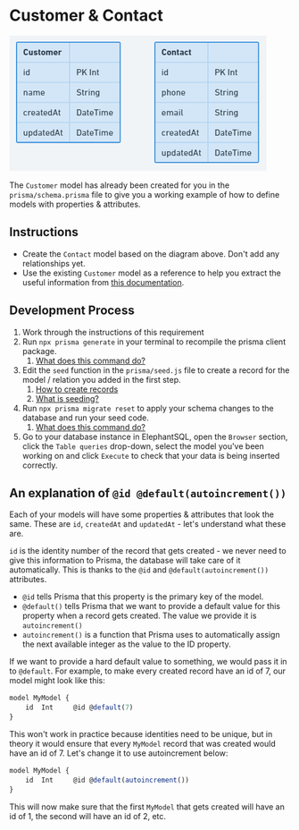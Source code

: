 # Customer & Contact

![](../assets/CustomerContact_NoRelation.PNG)

The `Customer` model has already been created for you in the `prisma/schema.prisma` file to give you a working example of how to define models with properties & attributes.

## Instructions
- Create the `Contact` model based on the diagram above. Don't add any relationships yet.
- Use the existing `Customer` model as a reference to help you extract the useful information from [this documentation](https://www.prisma.io/docs/concepts/components/prisma-schema/data-model#defining-models).

## Development Process

1. Work through the instructions of this requirement
2. Run `npx prisma generate` in your terminal to recompile the prisma client package.
    1. [What does this command do?](../resources/prisma-generate.md)
3. Edit the `seed` function in the `prisma/seed.js` file to create a record for the model / relation you added in the first step.
    1. [How to create records](https://www.prisma.io/docs/concepts/components/prisma-client/crud#create-a-single-record)
    2. [What is seeding?](../resources/db-seeding.md)
4. Run `npx prisma migrate reset` to apply your schema changes to the database and run your seed code.
    1. [What does this command do?](../resources/db-migrations.md)
5. Go to your database instance in ElephantSQL, open the `Browser` section, click the `Table queries` drop-down, select the model you've been working on and click `Execute` to check that your data is being inserted correctly.

## An explanation of `@id @default(autoincrement())`

Each of your models will have some properties & attributes that look the same. These are `id`, `createdAt` and `updatedAt` - let's understand what these are.

`id` is the identity number of the record that gets created - we never need to give this information to Prisma, the database will take care of it automatically. This is thanks to the `@id` and `@default(autoincrement())` attributes.

- `@id` tells Prisma that this property is the primary key of the model.
- `@default()` tells Prisma that we want to provide a default value for this property when a record gets created. The value we provide it is `autoincrement()`
- `autoincrement()` is a function that Prisma uses to automatically assign the next available integer as the value to the ID property.

If we want to provide a hard default value to something, we would pass it in to `@default`. For example, to make every created record have an id of 7, our model might look like this:

```js
model MyModel {
    id  Int     @id @default(7)
}
```

This won't work in practice because identities need to be unique, but in theory it would ensure that every `MyModel` record that was created would have an id of 7. Let's change it to use autoincrement below:

```js
model MyModel {
    id  Int     @id @default(autoincrement())
}
```

This will now make sure that the first `MyModel` that gets created will have an id of 1, the second will have an id of 2, etc.